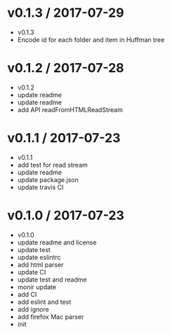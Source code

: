
v0.1.3 / 2017-07-29
===================

  * v0.1.3
  * Encode id for each folder and item in Huffman tree

v0.1.2 / 2017-07-28
===================

  * v0.1.2
  * update readme
  * update readme
  * add API readFromHTMLReadStream

v0.1.1 / 2017-07-23
===================

  * v0.1.1
  * add test for read stream
  * update readme
  * update package.json
  * update travis CI

v0.1.0 / 2017-07-23
===================

  * v0.1.0
  * update readme and license
  * update test
  * update eslintrc
  * add html parser
  * update CI
  * update test and readme
  * monir update
  * add CI
  * add eslint and test
  * add ignore
  * add firefox Mac parser
  * init
